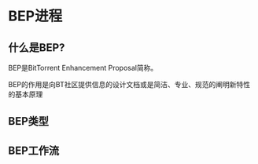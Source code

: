 # BEP进程



## 什么是BEP?

BEP是BitTorrent Enhancement Proposal简称。

BEP的作用是向BT社区提供信息的设计文档或是简洁、专业、规范的阐明新特性的基本原理



## BEP类型



## BEP工作流

